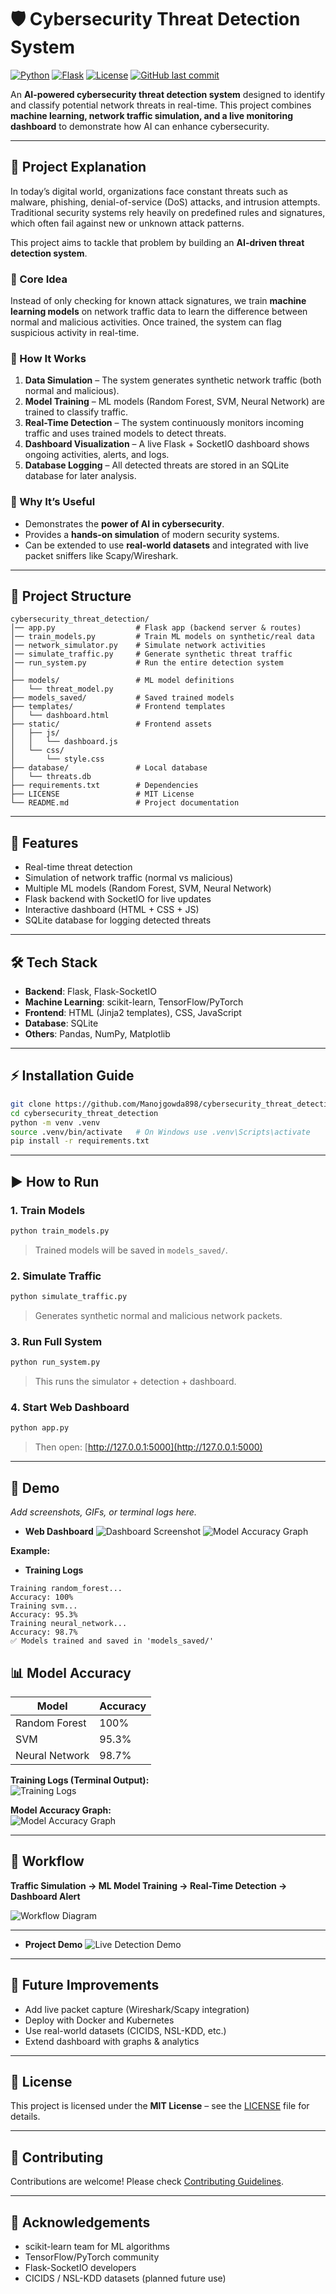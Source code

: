 # 🛡️ Cybersecurity Threat Detection System

[![Python](https://img.shields.io/badge/python-3.11-blue)](https://www.python.org/)
[![Flask](https://img.shields.io/badge/flask-3.1.2-orange)](https://palletsprojects.com/p/flask/)
[![License](https://img.shields.io/badge/license-MIT-green)](LICENSE)
[![GitHub last commit](https://img.shields.io/github/last-commit/Manojgowda898/cybersecurity_threat_detection)](https://github.com/Manojgowda898/cybersecurity_threat_detection)

An **AI-powered cybersecurity threat detection system** designed to identify and classify potential network threats in real-time. This project combines **machine learning, network traffic simulation, and a live monitoring dashboard** to demonstrate how AI can enhance cybersecurity.

---

## 📖 Project Explanation

In today’s digital world, organizations face constant threats such as malware, phishing, denial-of-service (DoS) attacks, and intrusion attempts. Traditional security systems rely heavily on predefined rules and signatures, which often fail against new or unknown attack patterns.

This project aims to tackle that problem by building an **AI-driven threat detection system**.

### 🔹 Core Idea
Instead of only checking for known attack signatures, we train **machine learning models** on network traffic data to learn the difference between normal and malicious activities. Once trained, the system can flag suspicious activity in real-time.

### 🔹 How It Works
1. **Data Simulation** – The system generates synthetic network traffic (both normal and malicious).
2. **Model Training** – ML models (Random Forest, SVM, Neural Network) are trained to classify traffic.
3. **Real-Time Detection** – The system continuously monitors incoming traffic and uses trained models to detect threats.
4. **Dashboard Visualization** – A live Flask + SocketIO dashboard shows ongoing activities, alerts, and logs.
5. **Database Logging** – All detected threats are stored in an SQLite database for later analysis.

### 🔹 Why It’s Useful
- Demonstrates the **power of AI in cybersecurity**.
- Provides a **hands-on simulation** of modern security systems.
- Can be extended to use **real-world datasets** and integrated with live packet sniffers like Scapy/Wireshark.

---

## 📂 Project Structure
```
cybersecurity_threat_detection/
│── app.py                  # Flask app (backend server & routes)
│── train_models.py         # Train ML models on synthetic/real data
│── network_simulator.py    # Simulate network activities
│── simulate_traffic.py     # Generate synthetic threat traffic
│── run_system.py           # Run the entire detection system
│
├── models/                 # ML model definitions
│   └── threat_model.py
├── models_saved/           # Saved trained models
├── templates/              # Frontend templates
│   └── dashboard.html
├── static/                 # Frontend assets
│   ├── js/
│   │   └── dashboard.js
│   └── css/
│       └── style.css
├── database/               # Local database
│   └── threats.db
├── requirements.txt        # Dependencies
├── LICENSE                 # MIT License
└── README.md               # Project documentation
```

---

## 🚀 Features
- Real-time threat detection
- Simulation of network traffic (normal vs malicious)
- Multiple ML models (Random Forest, SVM, Neural Network)
- Flask backend with SocketIO for live updates
- Interactive dashboard (HTML + CSS + JS)
- SQLite database for logging detected threats

---

## 🛠️ Tech Stack
- **Backend**: Flask, Flask-SocketIO
- **Machine Learning**: scikit-learn, TensorFlow/PyTorch
- **Frontend**: HTML (Jinja2 templates), CSS, JavaScript
- **Database**: SQLite
- **Others**: Pandas, NumPy, Matplotlib

---

## ⚡ Installation Guide
```bash
git clone https://github.com/Manojgowda898/cybersecurity_threat_detection.git
cd cybersecurity_threat_detection
python -m venv .venv
source .venv/bin/activate   # On Windows use .venv\Scripts\activate
pip install -r requirements.txt
```

---

## ▶️ How to Run

### 1. Train Models
```bash
python train_models.py
```
> Trained models will be saved in `models_saved/`.

### 2. Simulate Traffic
```bash
python simulate_traffic.py
```
> Generates synthetic normal and malicious network packets.

### 3. Run Full System
```bash
python run_system.py
```
> This runs the simulator + detection + dashboard.

### 4. Start Web Dashboard
```bash
python app.py
```
> Then open: [http://127.0.0.1:5000](http://127.0.0.1:5000)

---

## 🎥 Demo
_Add screenshots, GIFs, or terminal logs here._

- **Web Dashboard**
![Dashboard Screenshot](docs/demo-dashboard.png)
![Model Accuracy Graph](docs/threat_classification_graph.png)

**Example:**
- **Training Logs**
```
Training random_forest...
Accuracy: 100%
Training svm...
Accuracy: 95.3%
Training neural_network...
Accuracy: 98.7%
✅ Models trained and saved in 'models_saved/'
```
## 📊 Model Accuracy

| Model           | Accuracy |
|-----------------|----------|
| Random Forest   | 100%     |
| SVM             | 95.3%    |
| Neural Network  | 98.7%    |

**Training Logs (Terminal Output):**  
![Training Logs](docs/training-logs.png)

**Model Accuracy Graph:**  
![Model Accuracy Graph](docs/model-accuracy-graph.png)

---

## 🔄 Workflow
**Traffic Simulation → ML Model Training → Real-Time Detection → Dashboard Alert**

![Workflow Diagram](docs/workflow.png)

---
- **Project Demo**
![Live Detection Demo](docs/live_demo.gif)

---

## 🌱 Future Improvements
- Add live packet capture (Wireshark/Scapy integration)
- Deploy with Docker and Kubernetes
- Use real-world datasets (CICIDS, NSL-KDD, etc.)
- Extend dashboard with graphs & analytics

---

## 📜 License
This project is licensed under the **MIT License** – see the [LICENSE](LICENSE) file for details.

---

## 🤝 Contributing
Contributions are welcome! Please check [Contributing Guidelines](CONTRIBUTING.md).

---

## 🙌 Acknowledgements
- scikit-learn team for ML algorithms
- TensorFlow/PyTorch community
- Flask-SocketIO developers
- CICIDS / NSL-KDD datasets (planned future use)

